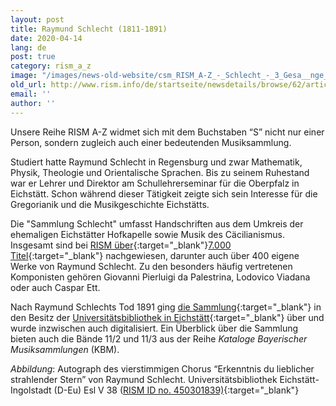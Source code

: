 ```yaml
---
layout: post
title: Raymund Schlecht (1811-1891)
date: 2020-04-14
lang: de
post: true
category: rism_a_z
image: "/images/news-old-website/csm_RISM_A-Z_-_Schlecht_-_3_Gesa__nge__Coro_-_UEI_Esl_V_38_640ea35eb6.png"
old_url: http://www.rism.info/de/startseite/newsdetails/browse/62/article/64/raymund-schlecht-1811-1891.html
email: ''
author: ''
---
```



Unsere Reihe RISM A-Z widmet sich mit dem Buchstaben “S” nicht nur einer Person, sondern zugleich auch einer bedeutenden Musiksammlung.

Studiert hatte Raymund Schlecht in Regensburg und zwar Mathematik, Physik, Theologie und Orientalische Sprachen. Bis zu seinem Ruhestand war er Lehrer und Direktor am Schullehrerseminar für die Oberpfalz in Eichstätt. Schon während dieser Tätigkeit zeigte sich sein Interesse für die Gregorianik und die Musikgeschichte Eichstätts.

Die "Sammlung Schlecht" umfasst Handschriften aus dem Umkreis der ehemaligen Eichstätter Hofkapelle sowie Musik des Cäcilianismus. Insgesamt sind bei [RISM über](https://opac.rism.info/search?View=rism&siglum=D-Eu){:target="_blank"}[7.000 Titel](https://opac.rism.info/search?View=rism&siglum=D-Eu){:target="_blank"} nachgewiesen, darunter auch über 400 eigene Werke von Raymund Schlecht. Zu den besonders häufig vertretenen Komponisten gehören Giovanni Pierluigi da Palestrina, Lodovico Viadana oder auch Caspar Ett.

Nach Raymund Schlechts Tod 1891 ging [die Sammlung](http://digital.bib-bvb.de/R/7NJGS3FYQYHQV4NJ3GUYI9RRGR98RSK1IN88YTRCCPFSAK4MBM-00690?func=collections&collection_id=5555){:target="_blank"} in den Besitz der [Universitätsbibliothek in Eichstätt](https://www.ku.de/bibliothek/){:target="_blank"} über und wurde inzwischen auch digitalisiert. Ein Überblick über die Sammlung bieten auch die Bände 11/2 und 11/3 aus der Reihe _Kataloge Bayerischer Musiksammlungen_ (KBM).


_Abbildung_: Autograph des vierstimmigen Chorus “Erkenntnis du lieblicher strahlender Stern” von Raymund Schlecht. Universitätsbibliothek Eichstätt-Ingolstadt (D-Eu) Esl V 38 ([RISM ID no. 450301839)](https://opac.rism.info/search?id=450301839&View=rism){:target="_blank"}





<script type="text/javascript">var switchTo5x=true;</script><script type="text/javascript" src="http://w.sharethis.com/button/buttons.js"></script><script type="text/javascript">stLight.options({publisher: "9b601438-1ce1-49d8-bfd7-9cff5df54c17", doNotHash: false, doNotCopy: false, hashAddressBar: false});</script>